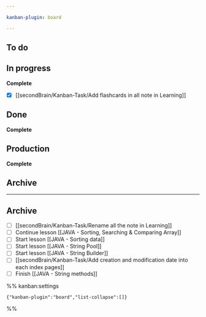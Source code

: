 ```yaml
---

kanban-plugin: board

---
```


## To do



## In progress

**Complete**
- [x] [[secondBrain/Kanban-Task/Add flashcards in all note in Learning]]


## Done

**Complete**


## Production

**Complete**


## Archive



***

## Archive

- [ ] [[secondBrain/Kanban-Task/Rename all the note in Learning]]
- [ ] Continue lesson [[JAVA - Sorting, Searching & Comparing Array]]
- [ ] Start lesson [[JAVA - Sorting data]]
- [ ] Start lesson [[JAVA - String Pool]]
- [ ] Start lesson [[JAVA - String Builder]]
- [ ] [[secondBrain/Kanban-Task/Add creation and modification date into each index pages]]
- [ ] Finish [[JAVA - String methods]]

%% kanban:settings
```
{"kanban-plugin":"board","list-collapse":[]}
```
%%